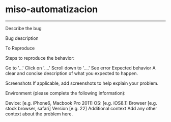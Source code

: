 # miso-automatizacion

---
Describe the bug

Bug description

To Reproduce

Steps to reproduce the behavior:

Go to '...'
Click on '....'
Scroll down to '....'
See error
Expected behavior
A clear and concise description of what you expected to happen.

Screenshots
If applicable, add screenshots to help explain your problem.

Environment (please complete the following information):

Device: [e.g. iPhone6, Macbook Pro 2011]
OS: [e.g. iOS8.1]
Browser [e.g. stock browser, safari]
Version [e.g. 22]
Additional context
Add any other context about the problem here.
